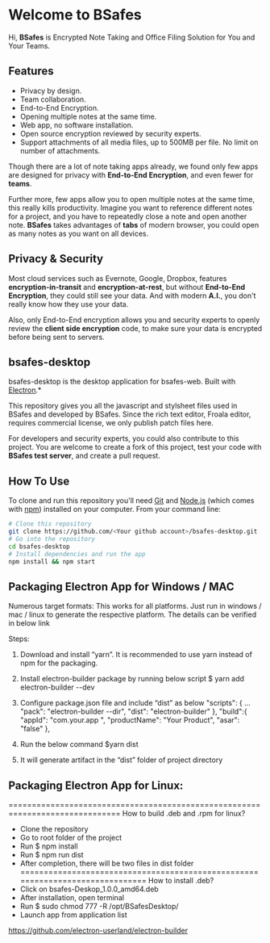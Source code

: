 # Welcome to BSafes
Hi, **BSafes** is Encrypted Note Taking and Office Filing Solution for You and Your Teams.
## Features
 - Privacy by design.
 - Team collaboration.
 - End-to-End Encryption.
 - Opening multiple notes at the same time.
 - Web app, no software installation.
 - Open source encryption reviewed by security experts.
 - Support attachments of all media files, up to 500MB per file. No limit on number of attachments.
 
Though there are a lot of note taking apps already, we found only few apps are designed for privacy with **End-to-End Encryption**, and even fewer for **teams**.

Further more, few apps allow you to open multiple notes at the same time, this really kills productivity. Imagine you want to reference different notes for a project, and you have to repeatedly close a note and open another note. **BSafes** takes advantages of **tabs** of modern browser, you could open as many notes as you want on all devices. 
## Privacy & Security
Most cloud services such as Evernote, Google, Dropbox, features **encryption-in-transit** and **encryption-at-rest**, but without **End-to-End Encryption**, they could still see your data. And with modern **A.I.**, you don't really know how they use your data.

Also, only End-to-End encryption allows you and security experts to openly review the **client side encryption** code, to make sure your data is encrypted before being sent to servers.

## bsafes-desktop
bsafes-desktop is the desktop application for bsafes-web. Built with [Electron](https://github.com/atom/electron).*

This repository gives you all the javascript and stylsheet files used in BSafes and developed by BSafes. Since the rich text editor, Froala editor, requires commercial license, we only publish patch files here. 

For developers and security experts, you could also contribute to this project. You are welcome to create a fork of this project, test your code with **BSafes test server**, and create a pull request. 
## How To Use

To clone and run this repository you'll need [Git](https://git-scm.com) and [Node.js](https://nodejs.org/en/download/) (which comes with [npm](https://www.npmjs.com/)) installed on your computer. From your command line:

``` bash
# Clone this repository
git clone https://github.com/<Your github account>/bsafes-desktop.git
# Go into the repository
cd bsafes-desktop
# Install dependencies and run the app
npm install && npm start
```

## Packaging Electron App for Windows / MAC    
Numerous target formats:
This works for all platforms. Just run in windows / mac / linux to generate the respective platform.
The details can be verified in below link

Steps:

1.	Download and install “yarn”. It is recommended to use yarn instead of npm for the packaging.
2.	Install electron-builder package by running below script
   $ yarn add electron-builder --dev

3.	Configure package.json file and include “dist” as below
"scripts": {
    ...
    "pack": "electron-builder --dir",
    "dist": "electron-builder"
  },
  "build":{
    "appId": "com.your.app ",
    "productName": "Your Product",
    "asar": "false"
  },

4.	Run the below command
   $yarn dist

5.	It will generate artifact in the “dist” folder of project directory

## Packaging Electron App for Linux:

==============================================================================
How to build .deb and .rpm for linux?
 - Clone the repository 
 - Go to root folder of the project
 - Run $ npm install 
 - Run $ npm run dist 
 - After completion, there will be two files in dist folder 
 ==============================================================================
How to install .deb?
 - Click on ​bsafes-Deskop_1.0.0_amd64.deb 
 - After installation, open terminal
 - Run $ sudo chmod 777 -R /opt/BSafesDesktop/
 - Launch app from application list 
 

https://github.com/electron-userland/electron-builder
